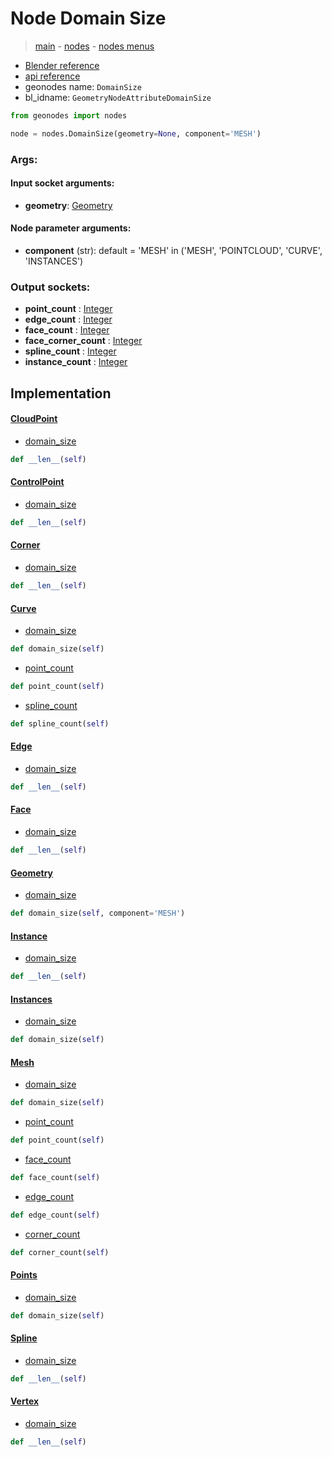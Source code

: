 # Node Domain Size

> [main](../structure.md) - [nodes](nodes.md) - [nodes menus](nodes_menus.md)

- [Blender reference](https://docs.blender.org/manual/en/latest/modeling/geometry_nodes/attribute/domain_size.html)
- [api reference](https://docs.blender.org/api/current/bpy.types.GeometryNodeAttributeDomainSize.html)
- geonodes name: `DomainSize`
- bl_idname: `GeometryNodeAttributeDomainSize`

```python
from geonodes import nodes

node = nodes.DomainSize(geometry=None, component='MESH')
```

### Args:

#### Input socket arguments:

- **geometry**: [Geometry](Geometry.md)

#### Node parameter arguments:

- **component** (str): default = 'MESH' in ('MESH', 'POINTCLOUD', 'CURVE', 'INSTANCES')

### Output sockets:

- **point_count** : [Integer](Integer.md)
- **edge_count** : [Integer](Integer.md)
- **face_count** : [Integer](Integer.md)
- **face_corner_count** : [Integer](Integer.md)
- **spline_count** : [Integer](Integer.md)
- **instance_count** : [Integer](Integer.md)

## Implementation

#### [CloudPoint](CloudPoint.md)

 - [domain_size](CloudPoint.md#domain_size)
  ```python
  def __len__(self)
  ```

#### [ControlPoint](ControlPoint.md)

 - [domain_size](ControlPoint.md#domain_size)
  ```python
  def __len__(self)
  ```

#### [Corner](Corner.md)

 - [domain_size](Corner.md#domain_size)
  ```python
  def __len__(self)
  ```

#### [Curve](Curve.md)

 - [domain_size](Curve.md#domain_size-property)
  ```python
  def domain_size(self)
  ```

 - [point_count](Curve.md#point_count-property)
  ```python
  def point_count(self)
  ```

 - [spline_count](Curve.md#spline_count-property)
  ```python
  def spline_count(self)
  ```

#### [Edge](Edge.md)

 - [domain_size](Edge.md#domain_size)
  ```python
  def __len__(self)
  ```

#### [Face](Face.md)

 - [domain_size](Face.md#domain_size)
  ```python
  def __len__(self)
  ```

#### [Geometry](Geometry.md)

 - [domain_size](Geometry.md#domain_size-property)
  ```python
  def domain_size(self, component='MESH')
  ```

#### [Instance](Instance.md)

 - [domain_size](Instance.md#domain_size)
  ```python
  def __len__(self)
  ```

#### [Instances](Instances.md)

 - [domain_size](Instances.md#domain_size-property)
  ```python
  def domain_size(self)
  ```

#### [Mesh](Mesh.md)

 - [domain_size](Mesh.md#domain_size-property)
  ```python
  def domain_size(self)
  ```

 - [point_count](Mesh.md#point_count-property)
  ```python
  def point_count(self)
  ```

 - [face_count](Mesh.md#face_count-property)
  ```python
  def face_count(self)
  ```

 - [edge_count](Mesh.md#edge_count-property)
  ```python
  def edge_count(self)
  ```

 - [corner_count](Mesh.md#corner_count-property)
  ```python
  def corner_count(self)
  ```

#### [Points](Points.md)

 - [domain_size](Points.md#domain_size-property)
  ```python
  def domain_size(self)
  ```

#### [Spline](Spline.md)

 - [domain_size](Spline.md#domain_size)
  ```python
  def __len__(self)
  ```

#### [Vertex](Vertex.md)

 - [domain_size](Vertex.md#domain_size)
  ```python
  def __len__(self)
  ```

